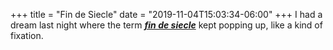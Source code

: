 +++
title = "Fin de Siecle"
date = "2019-11-04T15:03:34-06:00"
+++
I had a dream last night where the term [***fin de siecle***](https://en.wikipedia.org/wiki/Fin_de_siècle) kept popping up, like a kind of fixation.
